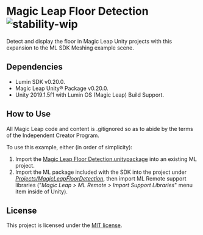 # Magic Leap Floor Detection ![stability-wip](https://img.shields.io/badge/stability-work_in_progress-lightgrey.svg)

Detect and display the floor in Magic Leap Unity projects with this expansion to the ML SDK Meshing example scene.

## Dependencies

* Lumin SDK v0.20.0.
* Magic Leap Unity® Package v0.20.0.
* Unity 2019.1.5f1 with Lumin OS (Magic Leap) Build Support.

## How to Use

All Magic Leap code and content is .gitignored so as to abide by the terms of the Independent Creator Program.

To use this example, either (in order of simplicity):

1. Import the [Magic Leap Floor Detection.unitypackage](https://github.com/davidfoster/magic-leap-floor-detection/blob/develop/Packages/MagicLeapFloorDetection.unitypackage) into an existing ML project.
2. Import the ML package included with the SDK into the project under [_Projects/MagicLeapFloorDetection_](https://github.com/davidfoster/magic-leap-floor-detection/blob/develop/Projects/MagicLeapFloorDetection), then import ML Remote support libraries ("_Magic Leap > ML Remote > Import Support Libraries_" menu item inside of Unity).

## License

This project is licensed under the [MIT license](https://github.com/davidfoster/magic-leap-floor-detection/blob/develop/LICENSE).